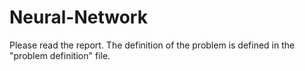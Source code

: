 # Neural-Network
Please read the report. The definition of the problem is defined in the "problem definition" file.

